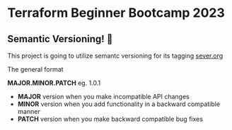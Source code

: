 # Terraform Beginner Bootcamp 2023

## Semantic Versioning! :mage:

This project is going to utilize semantc versioning for its tagging
[sever.org](https://semver.org)

The general format

**MAJOR.MINOR.PATCH** eg. 1.0.1

- **MAJOR** version when you make incompatible API changes
- **MINOR** version when you add functionality in a backward compatible manner
- **PATCH** version when you make backward compatible bug fixes
